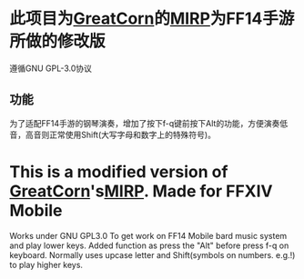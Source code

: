 # 此项目为[GreatCorn](https://github.com/GreatCorn)的[MIRP](https://github.com/GreatCorn/MIRP/)为FF14手游所做的修改版
遵循GNU GPL-3.0协议
## 功能
为了适配FF14手游的钢琴演奏，增加了按下f-q键前按下Alt的功能，方便演奏低音，高音则正常使用Shift(大写字母和数字上的特殊符号)。
# This is a modified version of [GreatCorn](https://github.com/GreatCorn)'s[MIRP](https://github.com/GreatCorn/MIRP/). Made for FFXIV Mobile
Works under GNU GPL3.0
To get work on FF14 Mobile bard music system and play lower keys. Added function as press the "Alt" before press f-q on keyboard. Normally uses upcase letter and Shift(symbols on numbers. e.g.!) to play higher keys.
